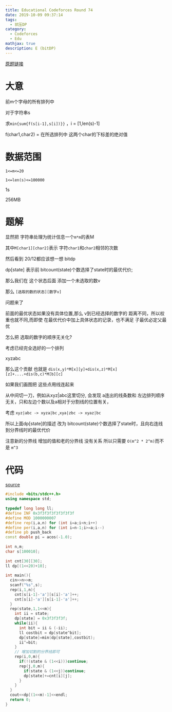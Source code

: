 ```yaml
---
title: Educational Codeforces Round 74
date: 2019-10-09 09:37:14
tags:
  - 状压DP
category:
  - Codeforces
  - Edu
mathjax: true
description: E (bitDP)
---
```


[原题链接](https://codeforces.com/contest/1238/problem/E)

# 大意

前m个字母的所有排列中

对于字符串s

求`min{sum{f(s[i-1],s[i])}}` ，i = [1,len(s)-1]

f(char1,char2) = 在所选排列中 这两个char的下标差的绝对值

# 数据范围

`1<=m<=20`

`1<=len(s)<=100000`

1s

256MB

# 题解

显然把 字符串处理为统计信息一个`m*m`的表M

其中`M[char1][char2]`表示 字符`char1`和`char2`相邻的次数

然后看到 20/12都应该想一想 bitdp

dp[state] 表示前 bitcount(state)个数选择了state时的最优代价;

那么我们在 这个状态后面 添加一个未选取的数v

那么 `[选取的数的状态][数字v]`

问题来了

前面的最优状态如果没有具体位置,那么 v到已经选择的数字的 距离不同，所以权重也就不同,而即使 在最优代价中加上具体状态的记录，也不满足 子最优必定父最优

怎么把 选取的数字的顺序无关化?

考虑已经完全选好的一个排列

xyzabc

那么这个贡献 也就是 `dis(x,y)*M[x][y]+dis(x,z)*M[x][z]+....+dis(b,c)*M[b][c]`

如果我们画图把 这些点用线连起来

从中间切一刀，例如从xyz|abc这里切分, 会发现 a连出的线条数和 左边排列顺序无关，只和左边个数以及a相对于分割线的位置有关，

考虑 `xyz|abc -> xyza|bc` ,`xya|zbc -> xyaz|bc`

所以上面dp[state]的描述 改为 bitcount(state)个数选择了state时，且向右连线到分界线时的最优代价

注意新的分界线 增加的值和老的分界线 没有关系 所以只需要 `O(m^2 * 2^m)`而不是 `m^3`

# 代码

[source](https://codeforces.com/contest/1238/submission/62201739)

```cpp
#include <bits/stdc++.h>
using namespace std;
 
typedef long long ll;
#define INF 0x3f3f3f3f3f3f3f3f
#define MOD 1000000007
#define rep(i,a,n) for (int i=a;i<n;i++)
#define per(i,a,n) for (int i=n-1;i>=a;i--)
#define pb push_back
const double pi = acos(-1.0);
 
int n,m;
char s[100010];
 
int cnt[30][30];
ll dp[(1<<20)+10];
 
int main(){
  cin>>n>>m;
  scanf("%s",s);
  rep(i,1,n){
    cnt[s[i-1]-'a'][s[i]-'a']++;
    cnt[s[i]-'a'][s[i-1]-'a']++;
  }
  rep(state,1,1<<m){
    int ii = state;
    dp[state] = 0x3f3f3f3f;
    while(ii){
      int bit = ii & (-ii);
      ll costbit = dp[state^bit];
      dp[state]=min(dp[state],costbit);
      ii^=bit;
    }
    // 增加切割的分界线即可
    rep(i,0,m){
      if(!(state & (1<<i)))continue;
      rep(j,0,m){
        if(state & (1<<j))continue;
        dp[state]+=cnt[i][j];
      }
    }
  }
  cout<<dp[(1<<m)-1]<<endl;
  return 0;
}
```
